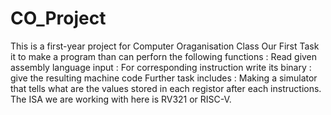 # CO_Project
This is a first-year project for Computer Oraganisation Class
Our First Task it to make a program than can perforn the following functions
: Read given assembly language input 
: For corresponding instruction write its binary
: give the resulting machine code
Further task includes 
: Making a simulator that tells what are the values stored in each registor after each instructions.
The ISA we are working with here is RV321 or RISC-V.
